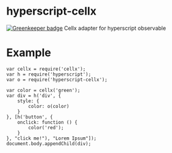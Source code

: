 # hyperscript-cellx

[![Greenkeeper badge](https://badges.greenkeeper.io/arvitaly/hyperscript-cellx.svg)](https://greenkeeper.io/)
Cellx adapter for hyperscript observable

# Example

    var cellx = require('cellx');
    var h = require('hyperscript');
    var o = require('hyperscript-cellx');

    var color = cellx('green');
    var div = h('div', {
        style: {
            color: o(color)
        }
    }, [h('button', {
        onclick: function () {
            color('red');
        }
    }, "click me!"), "Lorem Ipsum"]);
    document.body.appendChild(div);